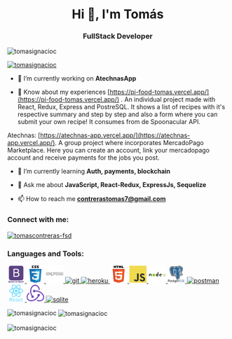 <h1 align="center">Hi 👋, I'm Tomás</h1>
<h3 align="center">FullStack Developer</h3>

<p align="left"> <img src="https://komarev.com/ghpvc/?username=tomasignacioc&label=Profile%20views&color=0e75b6&style=flat" alt="tomasignacioc" /> </p>

<p align="left"> <a href="https://github.com/ryo-ma/github-profile-trophy"><img src="https://github-profile-trophy.vercel.app/?username=tomasignacioc" alt="tomasignacioc" /></a> </p>

- 🔭 I’m currently working on **AtechnasApp**

- 📄 Know about my experiences [https://pi-food-tomas.vercel.app/](https://pi-food-tomas.vercel.app/) . An individual project made with
React, Redux, Express and PostreSQL. It shows a list of recipes with it's respective summary and step by step and also a form where you
can submit your own recipe! It consumes from de Spoonacular API.

 Atechnas: [https://atechnas-app.vercel.app/](https://atechnas-app.vercel.app/). A group project where incorporates MercadoPago Marketplace.
Here you can create an account, link your mercadopago account and receive payments for the jobs you post. 

- 🌱 I’m currently learning **Auth, payments, blockchain**

- 💬 Ask me about **JavaScript, React-Redux, ExpressJs, Sequelize**

- 📫 How to reach me **contrerastomas7@gmail.com**

<h3 align="left">Connect with me:</h3>
<p align="left">
<a href="https://linkedin.com/in/tomascontreras-fsd" target="blank"><img align="center" src="https://raw.githubusercontent.com/rahuldkjain/github-profile-readme-generator/master/src/images/icons/Social/linked-in-alt.svg" alt="tomascontreras-fsd" height="30" width="40" /></a>
</p>

<h3 align="left">Languages and Tools:</h3>
<p align="left"> <a href="https://getbootstrap.com" target="_blank" rel="noreferrer"> <img src="https://raw.githubusercontent.com/devicons/devicon/master/icons/bootstrap/bootstrap-plain-wordmark.svg" alt="bootstrap" width="40" height="40"/> </a> <a href="https://www.w3schools.com/css/" target="_blank" rel="noreferrer"> <img src="https://raw.githubusercontent.com/devicons/devicon/master/icons/css3/css3-original-wordmark.svg" alt="css3" width="40" height="40"/> </a> <a href="https://expressjs.com" target="_blank" rel="noreferrer"> <img src="https://raw.githubusercontent.com/devicons/devicon/master/icons/express/express-original-wordmark.svg" alt="express" width="40" height="40"/> </a> <a href="https://git-scm.com/" target="_blank" rel="noreferrer"> <img src="https://www.vectorlogo.zone/logos/git-scm/git-scm-icon.svg" alt="git" width="40" height="40"/> </a> <a href="https://heroku.com" target="_blank" rel="noreferrer"> <img src="https://www.vectorlogo.zone/logos/heroku/heroku-icon.svg" alt="heroku" width="40" height="40"/> </a> <a href="https://www.w3.org/html/" target="_blank" rel="noreferrer"> <img src="https://raw.githubusercontent.com/devicons/devicon/master/icons/html5/html5-original-wordmark.svg" alt="html5" width="40" height="40"/> </a> <a href="https://developer.mozilla.org/en-US/docs/Web/JavaScript" target="_blank" rel="noreferrer"> <img src="https://raw.githubusercontent.com/devicons/devicon/master/icons/javascript/javascript-original.svg" alt="javascript" width="40" height="40"/> </a> <a href="https://nodejs.org" target="_blank" rel="noreferrer"> <img src="https://raw.githubusercontent.com/devicons/devicon/master/icons/nodejs/nodejs-original-wordmark.svg" alt="nodejs" width="40" height="40"/> </a> <a href="https://www.postgresql.org" target="_blank" rel="noreferrer"> <img src="https://raw.githubusercontent.com/devicons/devicon/master/icons/postgresql/postgresql-original-wordmark.svg" alt="postgresql" width="40" height="40"/> </a> <a href="https://postman.com" target="_blank" rel="noreferrer"> <img src="https://www.vectorlogo.zone/logos/getpostman/getpostman-icon.svg" alt="postman" width="40" height="40"/> </a> <a href="https://reactjs.org/" target="_blank" rel="noreferrer"> <img src="https://raw.githubusercontent.com/devicons/devicon/master/icons/react/react-original-wordmark.svg" alt="react" width="40" height="40"/> </a> <a href="https://redux.js.org" target="_blank" rel="noreferrer"> <img src="https://raw.githubusercontent.com/devicons/devicon/master/icons/redux/redux-original.svg" alt="redux" width="40" height="40"/> </a> <a href="https://www.sqlite.org/" target="_blank" rel="noreferrer"> <img src="https://www.vectorlogo.zone/logos/sqlite/sqlite-icon.svg" alt="sqlite" width="40" height="40"/> </a> </p>

<p><img align="left" src="https://github-readme-stats.vercel.app/api/top-langs?username=tomasignacioc&show_icons=true&locale=en&layout=compact" alt="tomasignacioc" /></p>

<p>&nbsp;<img align="center" src="https://github-readme-stats.vercel.app/api?username=tomasignacioc&show_icons=true&locale=en" alt="tomasignacioc" /></p>

<p><img align="center" src="https://github-readme-streak-stats.herokuapp.com/?user=tomasignacioc&" alt="tomasignacioc" /></p>

